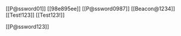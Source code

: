 [[P@ssword01]]
[[98e895ee]]
[[P@ssword0987]]
[[Beacon@1234]]
[[Test!123]]
[[Test123!]]

[[P@ssword123]]